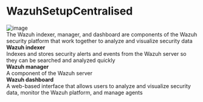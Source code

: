 # WazuhSetupCentralised
![image](https://github.com/user-attachments/assets/40c43deb-9927-4f61-a2c2-42225a48f622) </br>
The Wazuh indexer, manager, and dashboard are components of the Wazuh security platform that work together to analyze and visualize security data</br>
**Wazuh indexer**</br> Indexes and stores security alerts and events from the Wazuh server so they can be searched and analyzed quickly</br>
**Wazuh manager**</br> A component of the Wazuh server</br> 
**Wazuh dashboard**</br> A web-based interface that allows users to analyze and visualize security data, monitor the Wazuh platform, and manage agents</br> 

